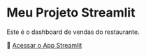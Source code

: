 # Meu Projeto Streamlit

Este é o dashboard de vendas do restaurante.

🔗 [Acessar o App Streamlit](https://restaurant-dashboard-efxxcguq8eowsfr2cdh54p.streamlit.app/)
